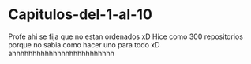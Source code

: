 # Capitulos-del-1-al-10
Profe ahi se fija que no estan ordenados xD
Hice como 300 repositorios porque no sabia como hacer uno para todo xD ahhhhhhhhhhhhhhhhhhhhhhhhh
